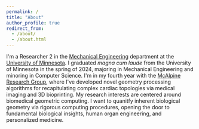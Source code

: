 ```yaml
---
permalink: /
title: "About"
author_profile: true
redirect_from: 
  - /about/
  - /about.html
---
```


I'm a Researcher 2 in the <a href="https://cse.umn.edu/me" target="_blank">Mechanical Engineering</a> department at the <a href="https://twin-cities.umn.edu/" target="_blank">University of Minnesota</a>. I graduated <i>magna cum laude</i> from the University of Minnesota in the spring of 2024, majoring in Mechanical Engineering and minoring in Computer Science. I'm in my fourth year with the <a href="https://sites.google.com/view/mcalpineresearchgroup/home" target="_blank">McAlpine Research Group</a>, where I've developed novel geometry processing algorithms for recapitulating complex cardiac topologies via medical imaging and 3D bioprinting. My research interests are centered around biomedical geometric computing. I want to quanitfy inherent biological geometry via rigorous computing procedures, opening the door to fundamental biological insights, human organ engineering, and personalized medicine.
